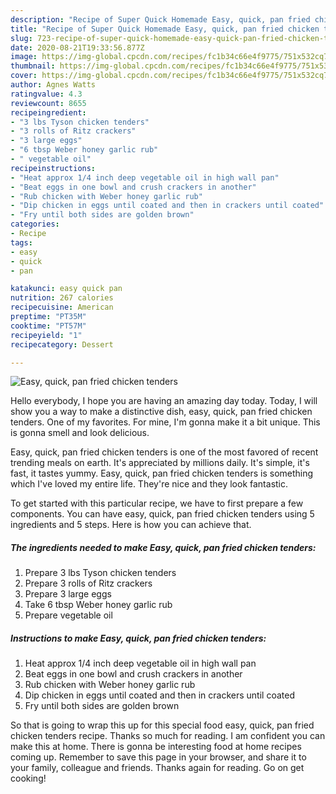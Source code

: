 ```yaml
---
description: "Recipe of Super Quick Homemade Easy, quick, pan fried chicken tenders"
title: "Recipe of Super Quick Homemade Easy, quick, pan fried chicken tenders"
slug: 723-recipe-of-super-quick-homemade-easy-quick-pan-fried-chicken-tenders
date: 2020-08-21T19:33:56.877Z
image: https://img-global.cpcdn.com/recipes/fc1b34c66e4f9775/751x532cq70/easy-quick-pan-fried-chicken-tenders-recipe-main-photo.jpg
thumbnail: https://img-global.cpcdn.com/recipes/fc1b34c66e4f9775/751x532cq70/easy-quick-pan-fried-chicken-tenders-recipe-main-photo.jpg
cover: https://img-global.cpcdn.com/recipes/fc1b34c66e4f9775/751x532cq70/easy-quick-pan-fried-chicken-tenders-recipe-main-photo.jpg
author: Agnes Watts
ratingvalue: 4.3
reviewcount: 8655
recipeingredient:
- "3 lbs Tyson chicken tenders"
- "3 rolls of Ritz crackers"
- "3 large eggs"
- "6 tbsp Weber honey garlic rub"
- " vegetable oil"
recipeinstructions:
- "Heat approx 1/4 inch deep vegetable oil in high wall pan"
- "Beat eggs in one bowl and crush crackers in another"
- "Rub chicken with Weber honey garlic rub"
- "Dip chicken in eggs until coated and then in crackers until coated"
- "Fry until both sides are golden brown"
categories:
- Recipe
tags:
- easy
- quick
- pan

katakunci: easy quick pan 
nutrition: 267 calories
recipecuisine: American
preptime: "PT35M"
cooktime: "PT57M"
recipeyield: "1"
recipecategory: Dessert

---
```



![Easy, quick, pan fried chicken tenders](https://img-global.cpcdn.com/recipes/fc1b34c66e4f9775/751x532cq70/easy-quick-pan-fried-chicken-tenders-recipe-main-photo.jpg)

Hello everybody, I hope you are having an amazing day today. Today, I will show you a way to make a distinctive dish, easy, quick, pan fried chicken tenders. One of my favorites. For mine, I'm gonna make it a bit unique. This is gonna smell and look delicious.

Easy, quick, pan fried chicken tenders is one of the most favored of recent trending meals on earth. It's appreciated by millions daily. It's simple, it's fast, it tastes yummy. Easy, quick, pan fried chicken tenders is something which I've loved my entire life. They're nice and they look fantastic.




To get started with this particular recipe, we have to first prepare a few components. You can have easy, quick, pan fried chicken tenders using 5 ingredients and 5 steps. Here is how you can achieve that.

<!--inarticleads1-->

##### The ingredients needed to make Easy, quick, pan fried chicken tenders:

1. Prepare 3 lbs Tyson chicken tenders
1. Prepare 3 rolls of Ritz crackers
1. Prepare 3 large eggs
1. Take 6 tbsp Weber honey garlic rub
1. Prepare  vegetable oil




<!--inarticleads2-->

##### Instructions to make Easy, quick, pan fried chicken tenders:

1. Heat approx 1/4 inch deep vegetable oil in high wall pan
1. Beat eggs in one bowl and crush crackers in another
1. Rub chicken with Weber honey garlic rub
1. Dip chicken in eggs until coated and then in crackers until coated
1. Fry until both sides are golden brown




So that is going to wrap this up for this special food easy, quick, pan fried chicken tenders recipe. Thanks so much for reading. I am confident you can make this at home. There is gonna be interesting food at home recipes coming up. Remember to save this page in your browser, and share it to your family, colleague and friends. Thanks again for reading. Go on get cooking!
